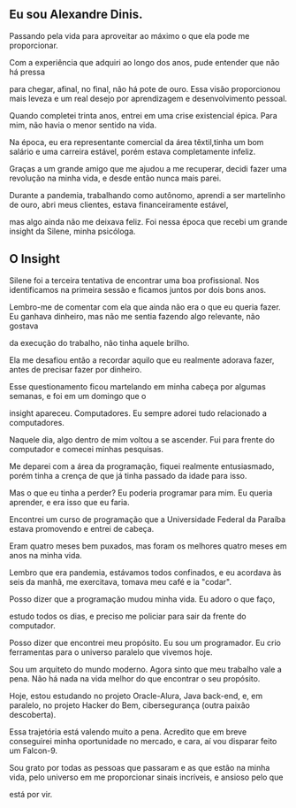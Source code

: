  ## Eu sou Alexandre Dinis.                                                                                                                                 
  
  Passando pela vida para aproveitar ao máximo o que ela pode me proporcionar.
   
  Com a experiência que adquiri ao longo dos anos, pude entender que não há pressa
   
  para chegar, afinal, no final, não há pote de ouro. Essa visão proporcionou mais leveza e um real desejo por aprendizagem e desenvolvimento pessoal.
   
  Quando completei trinta anos, entrei em uma crise existencial épica. Para mim, não havia o menor sentido na vida. 
  
  Na época, eu era representante comercial da área têxtil,tinha um bom salário e uma carreira estável, porém estava completamente infeliz.
  
  Graças a um grande amigo que me ajudou a me recuperar, decidi fazer uma revolução na minha vida, e desde então nunca mais parei.
  
  Durante a pandemia, trabalhando como autônomo, aprendi a ser martelinho de ouro, abri meus clientes, estava financeiramente estável, 
  
  mas algo ainda não me deixava feliz. Foi nessa época que recebi um grande insight da Silene, minha psicóloga.
  
  ## O Insight
  
  Silene foi a terceira tentativa de encontrar uma boa profissional. Nos identificamos na primeira sessão e ficamos juntos por dois bons anos.
  
  Lembro-me de comentar com ela que ainda não era o que eu queria fazer. Eu ganhava dinheiro, mas não me sentia fazendo algo relevante, não gostava 
  
  da execução do trabalho, não tinha aquele brilho.
  
  Ela me desafiou então a recordar aquilo que eu realmente adorava fazer, antes de precisar fazer por dinheiro.
  
  Esse questionamento ficou martelando em minha cabeça por algumas semanas, e foi em um domingo que o
  
  insight apareceu. Computadores. Eu sempre adorei tudo relacionado a computadores.
  
  Naquele dia, algo dentro de mim voltou a se ascender. Fui para frente do computador e comecei minhas pesquisas.
  
  Me deparei com a área da programação, fiquei realmente entusiasmado, porém tinha a crença de que já tinha passado da idade para isso.
  
  Mas o que eu tinha a perder? Eu poderia programar para mim. Eu queria aprender, e era isso que eu faria.
  
  Encontrei um curso de programação que a Universidade Federal da Paraíba estava promovendo e entrei de cabeça.
  
  Eram quatro meses bem puxados, mas foram os melhores quatro meses em anos na minha vida.

  Lembro que era pandemia, estávamos todos confinados, e eu acordava às seis da manhã, me exercitava, tomava meu café e ia "codar".
  
  Posso dizer que a programação mudou minha vida. Eu adoro o que faço,
  
  estudo todos os dias, e preciso me policiar para sair da frente do computador.
  
  Posso dizer que encontrei meu propósito. Eu sou um programador. Eu crio ferramentas para o universo paralelo que vivemos hoje.
  
  Sou um arquiteto do mundo moderno. Agora sinto que meu trabalho vale a pena. Não há nada na vida melhor do que encontrar o seu propósito.
  
  Hoje, estou estudando no projeto Oracle-Alura, Java back-end, e, em paralelo, no projeto Hacker do Bem, cibersegurança (outra paixão descoberta).
  
  Essa trajetória está valendo muito a pena. Acredito que em breve conseguirei minha oportunidade no mercado, e cara, aí vou disparar feito um Falcon-9.
   
   Sou grato por todas as pessoas que passaram e as que estão na minha vida, pelo universo em me proporcionar sinais incríveis, e ansioso pelo que 
   
está por vir.                   
